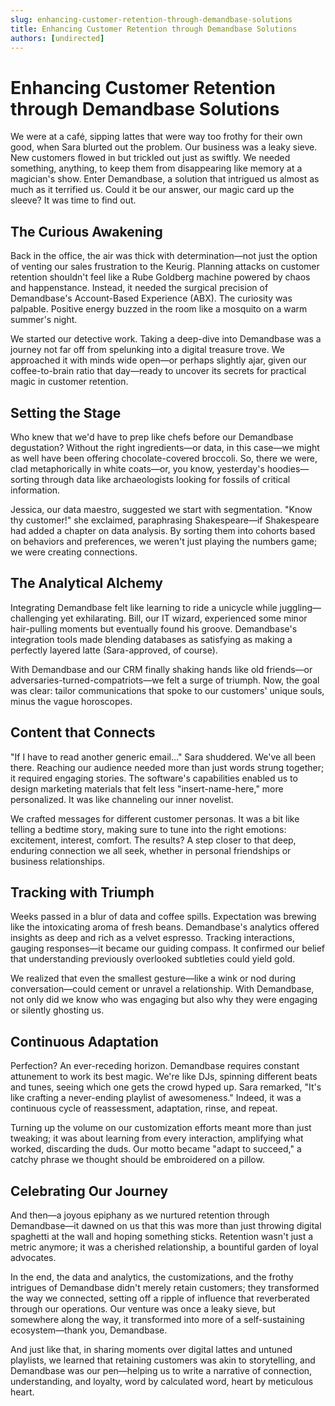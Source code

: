```yaml
---
slug: enhancing-customer-retention-through-demandbase-solutions
title: Enhancing Customer Retention through Demandbase Solutions
authors: [undirected]
---
```



# Enhancing Customer Retention through Demandbase Solutions

We were at a café, sipping lattes that were way too frothy for their own good, when Sara blurted out the problem. Our business was a leaky sieve. New customers flowed in but trickled out just as swiftly. We needed something, anything, to keep them from disappearing like memory at a magician's show. Enter Demandbase, a solution that intrigued us almost as much as it terrified us. Could it be our answer, our magic card up the sleeve? It was time to find out.

## The Curious Awakening

Back in the office, the air was thick with determination—not just the option of venting our sales frustration to the Keurig. Planning attacks on customer retention shouldn't feel like a Rube Goldberg machine powered by chaos and happenstance. Instead, it needed the surgical precision of Demandbase's Account-Based Experience (ABX). The curiosity was palpable. Positive energy buzzed in the room like a mosquito on a warm summer's night.

We started our detective work. Taking a deep-dive into Demandbase was a journey not far off from spelunking into a digital treasure trove. We approached it with minds wide open—or perhaps slightly ajar, given our coffee-to-brain ratio that day—ready to uncover its secrets for practical magic in customer retention.

## Setting the Stage

Who knew that we'd have to prep like chefs before our Demandbase degustation? Without the right ingredients—or data, in this case—we might as well have been offering chocolate-covered broccoli. So, there we were, clad metaphorically in white coats—or, you know, yesterday's hoodies—sorting through data like archaeologists looking for fossils of critical information.

Jessica, our data maestro, suggested we start with segmentation. "Know thy customer!" she exclaimed, paraphrasing Shakespeare—if Shakespeare had added a chapter on data analysis. By sorting them into cohorts based on behaviors and preferences, we weren't just playing the numbers game; we were creating connections.

## The Analytical Alchemy

Integrating Demandbase felt like learning to ride a unicycle while juggling—challenging yet exhilarating. Bill, our IT wizard, experienced some minor hair-pulling moments but eventually found his groove. Demandbase's integration tools made blending databases as satisfying as making a perfectly layered latte (Sara-approved, of course).

With Demandbase and our CRM finally shaking hands like old friends—or adversaries-turned-compatriots—we felt a surge of triumph. Now, the goal was clear: tailor communications that spoke to our customers' unique souls, minus the vague horoscopes.

## Content that Connects

"If I have to read another generic email…" Sara shuddered. We've all been there. Reaching our audience needed more than just words strung together; it required engaging stories. The software's capabilities enabled us to design marketing materials that felt less "insert-name-here," more personalized. It was like channeling our inner novelist. 

We crafted messages for different customer personas. It was a bit like telling a bedtime story, making sure to tune into the right emotions: excitement, interest, comfort. The results? A step closer to that deep, enduring connection we all seek, whether in personal friendships or business relationships.

## Tracking with Triumph

Weeks passed in a blur of data and coffee spills. Expectation was brewing like the intoxicating aroma of fresh beans. Demandbase's analytics offered insights as deep and rich as a velvet espresso. Tracking interactions, gauging responses—it became our guiding compass. It confirmed our belief that understanding previously overlooked subtleties could yield gold.

We realized that even the smallest gesture—like a wink or nod during conversation—could cement or unravel a relationship. With Demandbase, not only did we know who was engaging but also why they were engaging or silently ghosting us. 

## Continuous Adaptation

Perfection? An ever-receding horizon. Demandbase requires constant attunement to work its best magic. We're like DJs, spinning different beats and tunes, seeing which one gets the crowd hyped up. Sara remarked, "It's like crafting a never-ending playlist of awesomeness." Indeed, it was a continuous cycle of reassessment, adaptation, rinse, and repeat.

Turning up the volume on our customization efforts meant more than just tweaking; it was about learning from every interaction, amplifying what worked, discarding the duds. Our motto became "adapt to succeed," a catchy phrase we thought should be embroidered on a pillow.

## Celebrating Our Journey

And then—a joyous epiphany as we nurtured retention through Demandbase—it dawned on us that this was more than just throwing digital spaghetti at the wall and hoping something sticks. Retention wasn't just a metric anymore; it was a cherished relationship, a bountiful garden of loyal advocates. 

In the end, the data and analytics, the customizations, and the frothy intrigues of Demandbase didn't merely retain customers; they transformed the way we connected, setting off a ripple of influence that reverberated through our operations. Our venture was once a leaky sieve, but somewhere along the way, it transformed into more of a self-sustaining ecosystem—thank you, Demandbase.

And just like that, in sharing moments over digital lattes and untuned playlists, we learned that retaining customers was akin to storytelling, and Demandbase was our pen—helping us to write a narrative of connection, understanding, and loyalty, word by calculated word, heart by meticulous heart.